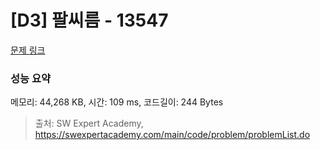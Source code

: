 # [D3] 팔씨름 - 13547 

[문제 링크](https://swexpertacademy.com/main/code/problem/problemDetail.do?contestProbId=AX6PP9G6p1sDFAS9) 

### 성능 요약

메모리: 44,268 KB, 시간: 109 ms, 코드길이: 244 Bytes



> 출처: SW Expert Academy, https://swexpertacademy.com/main/code/problem/problemList.do